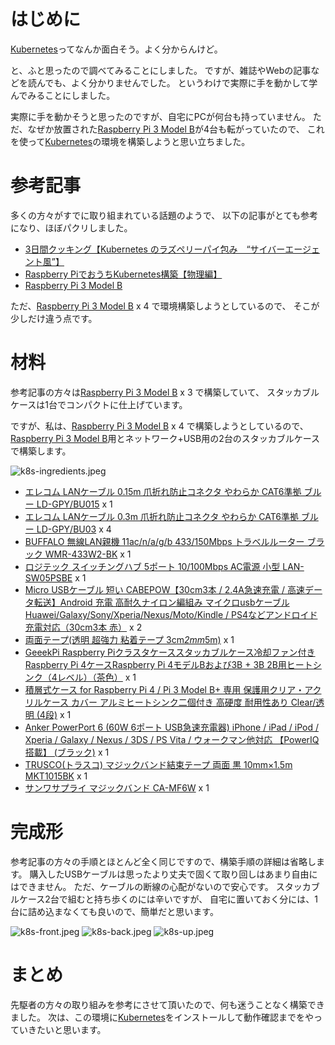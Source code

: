 # はじめに

[Kubernetes][]ってなんか面白そう。よく分からんけど。

と、ふと思ったので調べてみることにしました。
ですが、雑誌やWebの記事などを読んでも、よく分かりませんでした。
というわけで実際に手を動かして学んでみることにしました。

実際に手を動かそうと思ったのですが、自宅にPCが何台も持っていません。
ただ、なぜか放置された[Raspberry Pi 3 Model B][]が4台も転がっていたので、
これを使って[Kubernetes][]の環境を構築しようと思い立ちました。

# 参考記事

多くの方々がすでに取り組まれている話題のようで、
以下の記事がとても参考になり、ほぼパクリしました。

* [3日間クッキング【Kubernetes のラズペリーパイ包み　“サイバーエージェント風”】][]
* [Raspberry PiでおうちKubernetes構築【物理編】][]
* [Raspberry Pi 3 Model B][]

ただ、[Raspberry Pi 3 Model B][] x 4 で環境構築しようとしているので、
そこが少しだけ違う点です。

# 材料

参考記事の方々は[Raspberry Pi 3 Model B][] x 3 で構築していて、
スタッカブルケースは1台でコンパクトに仕上げています。

ですが、私は、[Raspberry Pi 3 Model B][] x 4 で構築しようとしているので、
[Raspberry Pi 3 Model B][]用とネットワーク+USB用の2台のスタッカブルケースで構築します。

![k8s-ingredients.jpeg](https://qiita-image-store.s3.ap-northeast-1.amazonaws.com/0/244489/59651651-863b-2236-c377-d4567bccacb2.jpeg)

* [エレコム LANケーブル 0.15m 爪折れ防止コネクタ やわらか CAT6準拠 ブルー LD-GPY/BU015](https://www.amazon.co.jp/gp/product/B00G2PY0NU/ref=ppx_yo_dt_b_asin_title_o07_s00?ie=UTF8&psc=1) x 1
* [エレコム LANケーブル 0.3m 爪折れ防止コネクタ やわらか CAT6準拠 ブルー LD-GPY/BU03](https://www.amazon.co.jp/gp/product/B00G2PY0VW/ref=ppx_yo_dt_b_asin_title_o07_s00?ie=UTF8&psc=1) x 4
* [BUFFALO 無線LAN親機 11ac/n/a/g/b 433/150Mbps トラベルルーター ブラック WMR-433W2-BK](https://www.amazon.co.jp/gp/product/B07R2CKQXC/ref=ppx_yo_dt_b_search_asin_title?ie=UTF8&psc=1) x 1
* [ロジテック スイッチングハブ 5ポート 10/100Mbps AC電源 小型 LAN-SW05PSBE](https://www.amazon.co.jp/gp/product/B00D5Q7URW/ref=ppx_yo_dt_b_search_asin_title?ie=UTF8&psc=1) x 1
* [Micro USBケーブル 短い CABEPOW【30cm3本 / 2.4A急速充電 / 高速データ転送】Android 充電 高耐久ナイロン編組み マイクロusbケーブル Huawei/Galaxy/Sony/Xperia/Nexus/Moto/Kindle / PS4などアンドロイド 充電対応（30cm3本 赤）](https://www.amazon.co.jp/gp/product/B07K3WGLV7/ref=ppx_yo_dt_b_asin_title_o00_s01?ie=UTF8&psc=1) x 2
* [両面テープ(透明 超強力 粘着テープ 3cm*2mm*5m)](https://www.amazon.co.jp/gp/product/B07WNZWFK3/ref=ppx_yo_dt_b_asin_title_o00_s00?ie=UTF8&psc=1) x 1
* [GeeekPi Raspberry Piクラスタケーススタッカブルケース冷却ファン付きRaspberry Pi 4ケースRaspberry Pi 4モデルBおよび3B + 3B 2B用ヒートシンク（4レベル）（茶色）](https://www.amazon.co.jp/gp/product/B07TJZ2HDG/ref=ppx_yo_dt_b_asin_title_o00_s00?ie=UTF8&psc=1) x 1
* [積層式ケース for Raspberry Pi 4 / Pi 3 Model B+ 専用 保護用クリア・アクリルケース カバー アルミヒートシンク二個付き 高硬度 耐用性あり Clear/透明 (4段)](https://www.amazon.co.jp/gp/product/B01F8AHNBA/ref=ppx_yo_dt_b_asin_title_o00_s03?ie=UTF8&psc=1) x 1
* [Anker PowerPort 6 (60W 6ポート USB急速充電器) iPhone / iPad / iPod / Xperia / Galaxy / Nexus / 3DS / PS Vita / ウォークマン他対応 【PowerIQ搭載】 (ブラック)](https://www.amazon.co.jp/gp/product/B00PK1QBO8/ref=ppx_yo_dt_b_asin_title_o00_s02?ie=UTF8&psc=1) x 1
* [TRUSCO(トラスコ) マジックバンド結束テープ 両面 黒 10mm×1.5m MKT1015BK](https://www.amazon.co.jp/gp/product/B004OCOY84/ref=ppx_yo_dt_b_search_asin_title?ie=UTF8&psc=1) x 1
* [サンワサプライ マジックバンド CA-MF6W](https://www.amazon.co.jp/gp/product/B000SXOBGI/ref=ppx_yo_dt_b_search_asin_title?ie=UTF8&psc=1) x 1

# 完成形

参考記事の方々の手順とほとんど全く同じですので、構築手順の詳細は省略します。
購入したUSBケーブルは思ったより丈夫で固くて取り回しはあまり自由にはできません。
ただ、ケーブルの断線の心配がないので安心です。
スタッカブルケース2台で組むと持ち歩くのには辛いですが、
自宅に置いておく分には、1台に詰め込まなくても良いので、簡単だと思います。

![k8s-front.jpeg](https://qiita-image-store.s3.ap-northeast-1.amazonaws.com/0/244489/b57e8b3d-f3e2-0661-d283-70fd3abd6410.jpeg)
![k8s-back.jpeg](https://qiita-image-store.s3.ap-northeast-1.amazonaws.com/0/244489/c1624556-6ffe-1ca8-2e3c-a5520ef2d2d0.jpeg)
![k8s-up.jpeg](https://qiita-image-store.s3.ap-northeast-1.amazonaws.com/0/244489/0531546d-df56-d687-e493-2c8ccd039d52.jpeg)

# まとめ

先駆者の方々の取り組みを参考にさせて頂いたので、何も迷うことなく構築できました。
次は、この環境に[Kubernetes][]をインストールして動作確認までをやっていきたいと思います。


[Kubernetes]: https://kubernetes.io/
[3日間クッキング【Kubernetes のラズペリーパイ包み　“サイバーエージェント風”】]: https://developers.cyberagent.co.jp/blog/archives/14721/
[Raspberry PiでおうちKubernetes構築【物理編】]: https://qiita.com/go_vargo/items/d1271ab60f2bba375dcc
[Raspberry Pi 3 Model B]: https://www.raspberrypi.org/products/raspberry-pi-3-model-b/
